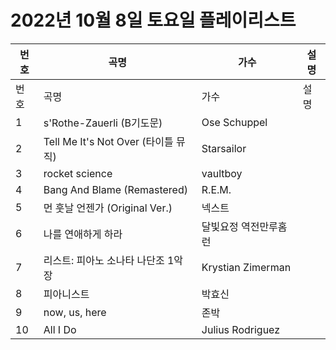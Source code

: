 # 2022년 10월 8일 토요일 플레이리스트

| 번호 | 곡명 | 가수 | 설명 |
|------|------|------|------|
| 번호 | 곡명 | 가수 | 설명 |
| 1 | s'Rothe-Zauerli (B기도문) | Ose Schuppel |  |
| 2 | Tell Me It's Not Over (타이틀 뮤직) | Starsailor |  |
| 3 | rocket science | vaultboy |  |
| 4 | Bang And Blame (Remastered) | R.E.M. |  |
| 5 | 먼 훗날 언젠가 (Original Ver.) | 넥스트 |  |
| 6 | 나를 연애하게 하라 | 달빛요정 역전만루홈런 |  |
| 7 | 리스트: 피아노 소나타 나단조 1악장 | Krystian Zimerman |  |
| 8 | 피아니스트 | 박효신 |  |
| 9 | now, us, here | 존박 |  |
| 10 | All I Do | Julius Rodriguez |  |
